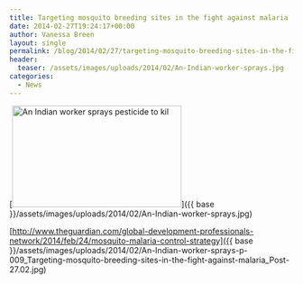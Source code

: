 ```yaml
---
title: Targeting mosquito breeding sites in the fight against malaria
date: 2014-02-27T19:24:17+00:00
author: Vanessa Breen
layout: single
permalink: /blog/2014/02/27/targeting-mosquito-breeding-sites-in-the-fight-against-malaria/
header:
  teaser: /assets/images/uploads/2014/02/An-Indian-worker-sprays.jpg
categories:
  - News
---
```

[<img class="alignnone size-medium wp-image-2411" alt="An Indian worker sprays pesticide to kil" src="{{ base }}/assets/images/uploads/2014/02/An-Indian-worker-sprays.jpg" width="300" height="180" srcset="{{ base }}/assets/images/uploads/2014/02/An-Indian-worker-sprays.jpg 300w, {{ base }}/assets/images/uploads/2014/02/An-Indian-worker-sprays.jpg 460w" sizes="(max-width: 300px) 100vw, 300px" />]({{ base }}/assets/images/uploads/2014/02/An-Indian-worker-sprays.jpg)

[http://www.theguardian.com/global-development-professionals-network/2014/feb/24/mosquito-malaria-control-strategy]({{ base }}/assets/images/uploads/2014/02/An-Indian-worker-sprays-p-009_Targeting-mosquito-breeding-sites-in-the-fight-against-malaria_Post-27.02.jpg)